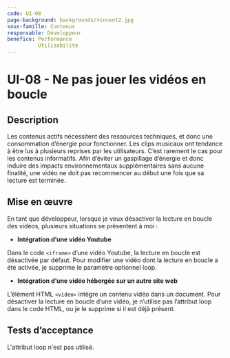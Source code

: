 ```yaml
---
code: UI-08
page-background: backgrounds/vincent2.jpg
sous-famille: Contenus
responsable: Développeur
benefice: Performance
          Utilisabilité
---
```

# UI-08 - Ne pas jouer les vidéos en boucle

## Description

Les contenus actifs nécessitent des ressources techniques, et donc une consommation d’énergie pour fonctionner.
Les clips musicaux ont tendance à être lus à plusieurs reprises par les utilisateurs. C’est rarement le cas pour les contenus informatifs. Afin d’éviter un gaspillage d’énergie et donc induire des impacts environnementaux supplémentaires sans aucune finalité, une vidéo ne doit pas recommencer au début une fois que sa lecture est terminée.

## Mise en œuvre

En tant que développeur, lorsque je veux désactiver la lecture en boucle des vidéos, plusieurs situations se présentent à moi :

* **Intégration d’une vidéo Youtube**

Dans le code `<iframe>` d’une vidéo Youtube, la lecture en boucle est désactivée par défaut.
Pour modifier une vidéo dont la lecture en boucle a été activée, je supprime le paramètre optionnel loop.

* **Intégration d’une vidéo hébergée sur un autre site web**

L’élément HTML `<video>` intègre un contenu vidéo dans un document. Pour désactiver la lecture en boucle d’une vidéo, je n’utilise pas l’attribut loop dans le code HTML, ou je le supprime si il est déjà présent.

## Tests d’acceptance

L'attribut loop n'est pas utilisé.
